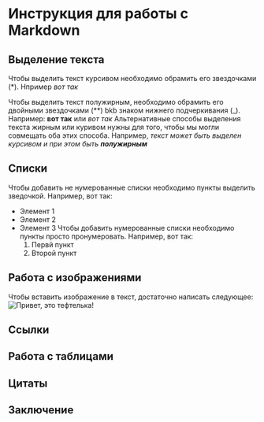 # Инструкция для работы с Markdown

## Выделение текста

Чтобы выделить текст курсивом необходимо обрамить его звездочками (*). Нпример *вот так*

Чтобы выделить текст полужирным, необходимо обрамить его двойными звездочками (**) bkb знаком нижнего подчеркивания (_). Например: **вот так** или _вот так_
Альтернативные способы выделения текста жирным или куривом нужны для того, чтобы мы могли совмещать оба этих способа. Например, _текст может быть выделен курсивом и при этом быть **полужирным**_


## Списки

Чтобы добавить не нумерованные списки необходимо пункты выделить зведочкой. Например, вот так:
* Элемент 1
* Элемент 2
* Элемент 3
  Чтобы добавить нумерованные списки необходимо пункты просто пронумеровать. Например, вот так:
  1. Первй пункт
  2. Второй пункт
   
## Работа с изображениями
Чтобы вставить изображение в текст, достаточно написать следующее:
![Привет, это тефтелька!](Kat.jpg)


## Ссылки

## Работа с таблицами

## Цитаты

## Заключение